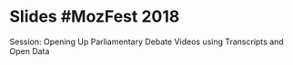 # Slides #MozFest 2018
Session: Opening Up Parliamentary Debate Videos using Transcripts and Open Data
